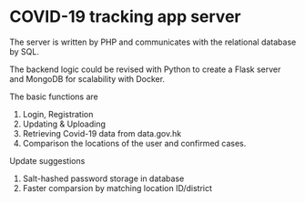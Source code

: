 # COVID-19 tracking app server

The server is written by PHP and communicates with the relational database by SQL.

The backend logic could be revised with Python to create a Flask server and MongoDB for scalability with Docker.

The basic functions are 
1. Login, Registration
2. Updating & Uploading
3. Retrieving Covid-19 data from data.gov.hk
4. Comparison the locations of the user and confirmed cases.

Update suggestions
1. Salt-hashed password storage in database
2. Faster comparsion by matching location ID/district
